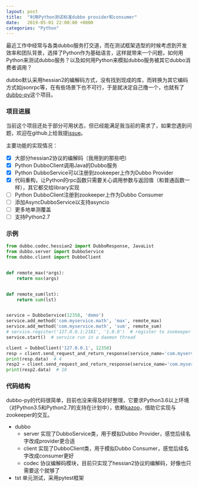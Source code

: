 ```yaml
---
layout: post
title:  "利用Python测试标准dubbo provider和consumer"
date:   2019-05-01 22:00:00 +0800
categories: "Python"
---
```

最近工作中经常与各类dubbo服务打交道，而在测试框架选型的时候考虑到开发效率和团队背景，选择了Python作为基础语言，这样就带来一个问题，如何用Python来测试dubbo服务？以及如何用Python来模拟dubbo服务被其它dubbo消费者调用？

dubbo默认采用hessian2的编解码方式，没有找到现成的库，而转换为其它编码方式如jsonrpc等，在有些场景下也不可行，于是就决定自己撸一个，也就有了[dubbo-py](https://github.com/feiyuw/dubbo-py)这个项目。

### 项目进展

当前这个项目还处于部分可用状态，但已经能满足我当前的需求了，如果您遇到问题，欢迎在github上给我提[issue](https://github.com/feiyuw/dubbo-py/issues)。

主要功能的实现情况：
- [x] 大部分hessian2协议的编解码（我用到的那些吧）
- [x] Python DubboClient调用Java的Dubbo服务
- [x] Python DubboService可以注册到zookeeper上作为Dubbo Provider
- [x] 代码重构，让Python的rpc函数只需要关心调用参数与返回值（和普通函数一样），其它都交给library实现
- [ ] Python DubboClient注册到zookeeper上作为Dubbo Consumer
- [ ] 添加AsyncDubboService以支持asyncio
- [ ] 更多地单测覆盖
- [ ] 支持Python2.7

### 示例

```python
from dubbo.codec.hessian2 import DubboResponse, JavaList
from dubbo.server import DubboService
from dubbo.client import DubboClient


def remote_max(*args):
    return max(args)


def remote_sum(lst):
    return sum(lst)


service = DubboService(12358, 'demo')
service.add_method('com.myservice.math', 'max', remote_max)
service.add_method('com.myservice.math', 'sum', remote_sum)
# service.register('127.0.0.1:2181', '1.0.0')  # register to zookeeper
service.start()  # service run in a daemon thread

client = DubboClient('127.0.0.1', 12358)
resp = client.send_request_and_return_response(service_name='com.myservice.math', method_name='max', args=[1, 2, 3, 4])
print(resp.data)  # 4
resp2 = client.send_request_and_return_response(service_name='com.myservice.math', method_name='sum', args=[JavaList([1, 2, 3, 4])])
print(resp2.data)  # 10
```

### 代码结构

dubbo-py的代码很简单，目前也没来得及好好整理，它要求Python3.6以上环境（对Python3.5和Python2.7的支持在计划中），依赖[kazoo](https://kazoo.readthedocs.io/en/latest/)，借助它实现与zookeeper的交互。

* dubbo
    * server    实现了DubboService类，用于模拟Dubbo Provider，感觉后续名字改成provider更合适
    * client    实现了DubboClient类，用于模拟Dubbo Consumer，感觉后续名字改成consumer更好
    * codec     协议编解码模块，目前只实现了hessian2协议的编解码，好像也只需要这个就够了
* tst    单元测试，采用pytest框架
